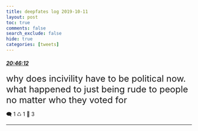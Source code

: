 ```yaml
---
title: deepfates log 2019-10-11
layout: post
toc: true
comments: false
search_exclude: false
hide: true
categories: [tweets]
---
```



#### <a href = "https://twitter.com/deepfates/status/1182849924049686529">*20:46:12*</a>

<font size="5">why does incivility have to be political now. what happened to just being rude to people no matter who they voted for</font>



🗨️ 1 ♺ 1 🤍  3   

---
    
            

